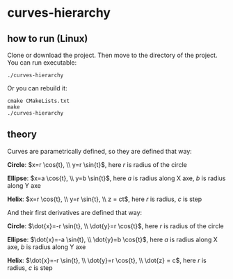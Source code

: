 # curves-hierarchy

## how to run (Linux)
Clone or download the project. Then move to the directory of the project. You can run executable:

`./curves-hierarchy`

Or you can rebuild it:
```
cmake CMakeLists.txt
make
./curves-hierarchy
```

## theory
Curves are parametrically defined, so they are defined that way:

**Circle**: $x=r \cos{t}, \\ y=r \sin{t}$,  here $r$ is radius of the circle

**Ellipse**: $x=a \cos{t}, \\ y=b \sin{t}$,  here $a$ is radius along X axe, $b$ is radius along Y axe

**Helix**: $x=r \cos{t}, \\ y=r \sin{t}, \\ z = ct$, here $r$ is radius, $c$ is step

And their first derivatives are defined that way:

**Circle**: $\dot{x}=-r \sin{t}, \\ \dot{y}=r \cos{t}$,  here $r$ is radius of the circle

**Ellipse**: $\dot{x}=-a \sin{t}, \\ \dot{y}=b \cos{t}$,  here $a$ is radius along X axe, $b$ is radius along Y axe

**Helix**: $\dot{x}=-r \sin{t}, \\ \dot{y}=r \cos{t}, \\ \dot{z} = c$, here $r$ is radius, $c$ is step
